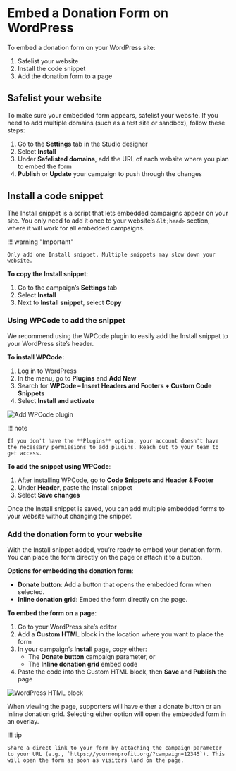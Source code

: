 # Embed a Donation Form on WordPress

To embed a donation form on your WordPress site:

1. Safelist your website
2. Install the code snippet
3. Add the donation form to a page

## Safelist your website

To make sure your embedded form appears, safelist your website. If you need to add multiple domains (such as a test site or sandbox), follow these steps:

1. Go to the **Settings** tab in the Studio designer
2. Select **Install**
3. Under **Safelisted domains**, add the URL of each website where you plan to embed the form
4. **Publish** or **Update** your campaign to push through the changes

## Install a code snippet

The Install snippet is a script that lets embedded campaigns appear on your site. You only need to add it once to your website’s `&lt;head>` section, where it will work for all embedded campaigns.

!!! warning "Important"

    Only add one Install snippet. Multiple snippets may slow down your website.

**To copy the Install snippet**:

1. Go to the campaign’s **Settings** tab
2. Select **Install**
3. Next to **Install snippet**, select **Copy**

### Using WPCode to add the snippet

We recommend using the WPCode plugin to easily add the Install snippet to your WordPress site’s header.

**To install WPCode:**

1. Log in to WordPress
2. In the menu, go to **Plugins** and **Add New**
3. Search for **WPCode – Insert Headers and Footers + Custom Code Snippets**
4. Select **Install and activate**

![Add WPCode plugin](https://learn.classy.org/rs/673-DCU-558/images/wordpress-add-wpcode.gif)

!!! note

    If you don't have the **Plugins** option, your account doesn't have the necessary permissions to add plugins. Reach out to your team to get access.

**To add the snippet using WPCode**:

1. After installing WPCode, go to **Code Snippets **and** Header & Footer**
2. Under **Header**, paste the Install snippet
3. Select **Save changes**

Once the Install snippet is saved, you can add multiple embedded forms to your website without changing the snippet.

### Add the donation form to your website

With the Install snippet added, you’re ready to embed your donation form. You can place the form directly on the page or attach it to a button.

**Options for embedding the donation form**:

- **Donate button**: Add a button that opens the embedded form when selected.
- **Inline donation grid**: Embed the form directly on the page.

**To embed the form on a page**:

1. Go to your WordPress site’s editor
2. Add a **Custom HTML** block in the location where you want to place the form
3. In your campaign’s **Install** page, copy either:
   - The **Donate button** campaign parameter, or
   - The **Inline donation grid** embed code
4. Paste the code into the Custom HTML block, then **Save** and **Publish** the page

![WordPress HTML block](https://learn.classy.org/rs/673-DCU-558/images/wordpress-custom-html-block.png)

When viewing the page, supporters will have either a donate button or an inline donation grid. Selecting either option will open the embedded form in an overlay.

!!! tip

    Share a direct link to your form by attaching the campaign parameter to your URL (e.g., `https://yournonprofit.org/?campaign=12345`). This will open the form as soon as visitors land on the page.
